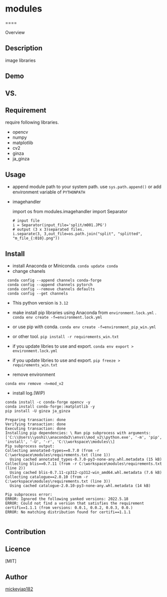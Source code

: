 # modules
====

Overview

## Description
image libraries

## Demo

## VS.

## Requirement
require following libraries.
- opencv
- numpy
- matplotlib
- cv2
- ginza 
- ja_ginza

## Usage

- append module path to your system path.
 use `sys.path.append()` or
 add environment variable of `PYTHONPATH`

- imagehandler

    import os
    from modules.imagehandler import Separator
    ```
    # input file
    i = Separator(input_file='split/m001.JPG')
    # output (3 x 3)separated files.
    i.separate(3, 3,out_file=os.path.join("split", "splitted", "m_file_{:010}.png"))
    ```

## Install
- install Anaconda or Miniconda.
`conda update conda` 
- change chanels
```
 conda config --append channels conda-forge 
 conda config --append channels pytorch
 conda config --remove channels defaults
 conda config --get channels
```
- This python version is `3.12` 
- make install pip libraries using Anaconda from `environment.lock.yml` .
`conda env create -f=environment.lock.yml`

- or use pip with conda.
`conda env create -f=environment_pip_win.yml`

- or other tool.
`pip install -r requirements_win.txt`

- if you update libries to use and export.
`conda env export > environment.lock.yml`
- if you update libries to use and export.
`pip freeze > requirements_win.txt`
 
- remove environment
```
conda env remove -n=mod_v2
```
- install log.(WIP)
```
conda install -c conda-forge opencv -y
conda install conda-forge::matplotlib -y
pip install -U ginza ja_ginza

Preparing transaction: done
Verifying transaction: done
Executing transaction: done
Installing pip dependencies: \ Ran pip subprocess with arguments:
['C:\\Users\\yoshi\\anaconda3\\envs\\mod_v2\\python.exe', '-m', 'pip', 'install', '-U', '-r', 'C:\\workspace\\modules\\]
Pip subprocess output:
Collecting annotated-types==0.7.0 (from -r C:\workspace\modules\requirements.txt (line 1))
  Using cached annotated_types-0.7.0-py3-none-any.whl.metadata (15 kB)
Collecting blis==0.7.11 (from -r C:\workspace\modules\requirements.txt (line 2))
  Using cached blis-0.7.11-cp312-cp312-win_amd64.whl.metadata (7.6 kB)
Collecting catalogue==2.0.10 (from -r C:\workspace\modules\requirements.txt (line 3))
  Using cached catalogue-2.0.10-py3-none-any.whl.metadata (14 kB)

Pip subprocess error:
ERROR: Ignored the following yanked versions: 2022.5.18
ERROR: Could not find a version that satisfies the requirement certifi==1.1.1 (from versions: 0.0.1, 0.0.2, 0.0.3, 0.0.)
ERROR: No matching distribution found for certifi==1.1.1
 
``` 

## Contribution

## Licence

[MIT]

## Author

[mickeyjap182](https://github.com/mickeyjap182)
